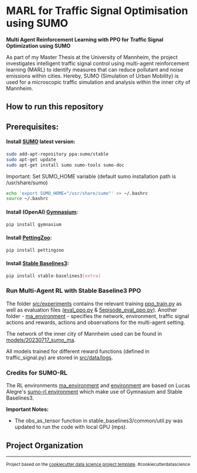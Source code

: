 MARL for Traffic Signal Optimisation using SUMO
==============================

**Multi Agent Reinforcement Learning with PPO for Traffic Signal Optimization using SUMO**

As part of my Master Thesis at the University of Mannheim, the project investigates intelligent traffic signal control using multi-agent reinforcement learning (MARL) to identify measures that can reduce pollutant and noise emissions within cities. 
Hereby, SUMO (Simulation of Urban Mobility) is used for a microscopic traffic simulation and analysis within the inner city of Mannheim.

How to run this repository
------------

## Prerequisites:

#### Install [SUMO](https://eclipse.dev/sumo/) latest version:

```bash
sudo add-apt-repository ppa:sumo/stable
sudo apt-get update
sudo apt-get install sumo sumo-tools sumo-doc 
```
Important: Set SUMO_HOME variable (default sumo installation path is /usr/share/sumo)
```bash
echo 'export SUMO_HOME="/usr/share/sumo"' >> ~/.bashrc
source ~/.bashrc
```
#### Install (OpenAI) [Gymnasium](https://gymnasium.farama.org):

```bash
pip install gymnasium
```
#### Install [PettingZoo](https://pettingzoo.farama.org):

```bash
pip install pettingzoo
```

#### Install [Stable Baselines3](https://github.com/DLR-RM/stable-baselines3):

```bash
pip install stable-baselines3[extra]
```


### Run Multi-Agent RL with Stable Baseline3 PPO

The folder [src/experiments](https://github.com/JenniferHahn/urban_mobility_simulation/tree/master/src/experiments) contains the relevant training [ppo_train.py](https://github.com/JenniferHahn/rl_traffic_signal_optimization/blob/master/src/experiments/ppo_train.py) as well as evaluation files ([eval_ppo.py](https://github.com/JenniferHahn/rl_traffic_signal_optimization/blob/master/src/experiments/eval_ppo.py) & [5episode_eval_ppo.py](https://github.com/JenniferHahn/rl_traffic_signal_optimization/blob/master/src/experiments/5episode_eval_ppo.py)). Another folder - [ma_environment](https://github.com/JenniferHahn/urban_mobility_simulation/tree/master/src/experiments/ma_environment) - specifies the network, environment, traffic signal actions and rewards, actions and observations for the multi-agent setting.

The network of the inner city of Mannheim used can be found in [models/20230717_sumo_ma](https://github.com/JenniferHahn/urban_mobility_simulation/tree/master/models/20230718_sumo_ma).

All models trained for different reward functions (defined in traffic_signal.py) are stored in [src/data/logs](https://github.com/JenniferHahn/rl_traffic_signal_optimization/tree/master/src/data/logs).

### Credits for SUMO-RL

The RL environments [ma_environment](https://github.com/JenniferHahn/urban_mobility_simulation/tree/master/src/experiments/ma_environment) and [environment](https://github.com/JenniferHahn/urban_mobility_simulation/tree/master/src/experiments/environment) are based on Lucas Alegre's [sumo-rl environment](https://github.com/LucasAlegre/sumo-rl/tree/main/sumo_rl/environment) which make use of Gymnasium and Stable Baselines3.


**Important Notes:**

- The obs_as_tensor function in stable_baselines3/common/util.py was updated to run the code with local GPU (mps).



Project Organization
------------



--------

<p><small>Project based on the <a target="_blank" href="https://drivendata.github.io/cookiecutter-data-science/">cookiecutter data science project template</a>. #cookiecutterdatascience</small></p>
